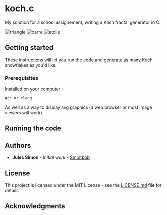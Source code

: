 # koch.c
My solution for a school assignement, writing a Koch fractal generator in C.

![triangle](https://raw.github.com/Smoltbob/koch.c/master/examples/carre.gif)
![carre](https://raw.github.com/Smoltbob/koch.c/master/examples/triangle.gif)
![etoile](https://raw.github.com/Smoltbob/koch.c/master/examples/circle.gif)

## Getting started

These instructions will let you run the code and generate as many Koch snowflakes as you'd like.

### Prerequisites

Installed on your computer :
```
gcc or clang
```
As well as a way to display svg graphics (a web browser or most image viewers will work).

## Running the code


## Authors

* **Jules Simon** - *Initial work* - [Smoltbob](https://github.com/Smoltbob)

## License

This project is licensed under the MIT License - see the [LICENSE.md](LICENSE.md) file for details

## Acknowledgments
